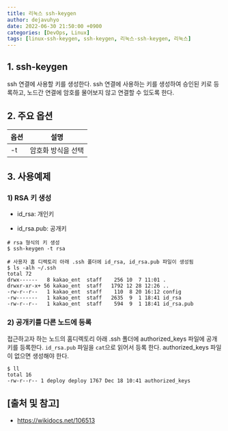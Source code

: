 ```yaml
---
title: 리눅스 ssh-keygen
author: dejavuhyo
date: 2022-06-30 21:50:00 +0900
categories: [DevOps, Linux]
tags: [linux-ssh-keygen, ssh-keygen, 리눅스-ssh-keygen, 리눅스]
---
```


## 1. ssh-keygen
ssh 연결에 사용할 키를 생성한다. ssh 연결에 사용하는 키를 생성하여 승인된 키로 등록하고, 노드간 연결에 암호를 물어보지 않고 연결할 수 있도록 한다.

## 2. 주요 옵션

| 옵션 | 설명 |
|-----|-----|
| -t | 암호화 방식을 선택 |

## 3. 사용예제

### 1) RSA 키 생성

* id_rsa: 개인키

* id_rsa.pub: 공개키

```shell
# rsa 형식의 키 생성
$ ssh-keygen -t rsa

# 사용자 홈 디렉토리 아래 .ssh 폴더에 id_rsa, id_rsa.pub 파일이 생성됨
$ ls -alh ~/.ssh
total 72
drwx------   8 kakao_ent  staff    256 10  7 11:01 .
drwxr-xr-x+ 56 kakao_ent  staff   1792 12 28 12:26 ..
-rw-r--r--   1 kakao_ent  staff    110  8 20 16:12 config
-rw-------   1 kakao_ent  staff   2635  9  1 18:41 id_rsa
-rw-r--r--   1 kakao_ent  staff    594  9  1 18:41 id_rsa.pub
```

### 2) 공개키를 다른 노드에 등록
접근하고자 하는 노드의 홈디렉토리 아래 .ssh 폴더에 authorized_keys 파일에 공개키를 등록한다. `id_rsa.pub` 파일을 `cat`으로 읽어서 등록 한다. authorized_keys 파일이 없으면 생성해야 한다.

```shell
$ ll
total 16
-rw-r--r-- 1 deploy deploy 1767 Dec 18 10:41 authorized_keys
```

## [출처 및 참고]
* <https://wikidocs.net/106513>

